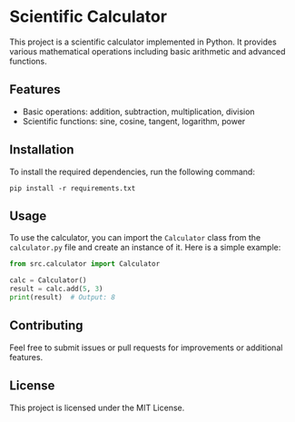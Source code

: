 # Scientific Calculator

This project is a scientific calculator implemented in Python. It provides various mathematical operations including basic arithmetic and advanced functions.

## Features

- Basic operations: addition, subtraction, multiplication, division
- Scientific functions: sine, cosine, tangent, logarithm, power

## Installation

To install the required dependencies, run the following command:

```
pip install -r requirements.txt
```

## Usage

To use the calculator, you can import the `Calculator` class from the `calculator.py` file and create an instance of it. Here is a simple example:

```python
from src.calculator import Calculator

calc = Calculator()
result = calc.add(5, 3)
print(result)  # Output: 8
```

## Contributing

Feel free to submit issues or pull requests for improvements or additional features. 

## License

This project is licensed under the MIT License.